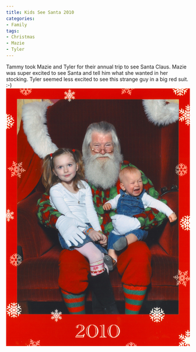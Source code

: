 ```yaml
---
title: Kids See Santa 2010
categories:
- Family
tags:
- Christmas
- Mazie
- Tyler
---
```


Tammy took Mazie and Tyler for their annual trip to see Santa Claus. Mazie was super excited to see Santa and tell him what she wanted in her stocking. Tyler seemed less excited to see this strange guy in a big red suit. :-)
[![](/assets/posts/2010/santa-pics.jpg)](/assets/posts/2010/santa-pics.jpg)
